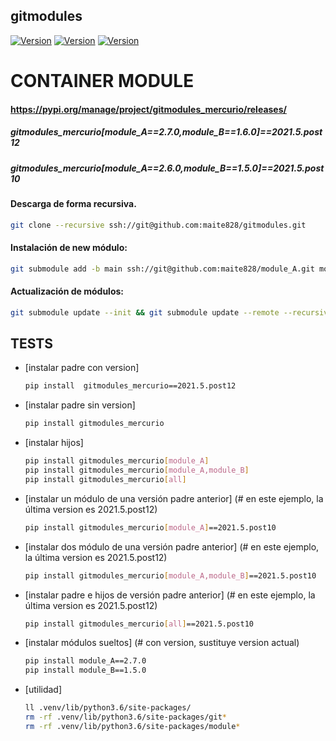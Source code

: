 ## gitmodules

[![Version](https://img.shields.io/badge/version-2021.5-blue)](https://github.com/maite828/gitmodules.git)
[![Version](https://img.shields.io/badge/module_A-2.7.0-yellow)](https://github.com/maite828/module_A.git)
[![Version](https://img.shields.io/badge/module_B-1.6.0-yellow)](https://github.com/maite828/module_B.git)

# CONTAINER MODULE  
#### https://pypi.org/manage/project/gitmodules_mercurio/releases/
##### gitmodules_mercurio[module_A==2.7.0,module_B==1.6.0]==2021.5.post12
##### gitmodules_mercurio[module_A==2.6.0,module_B==1.5.0]==2021.5.post10

#### Descarga de forma recursiva.
```sh
git clone --recursive ssh://git@github.com:maite828/gitmodules.git
```

#### Instalación de new módulo:
```sh 
git submodule add -b main ssh://git@github.com:maite828/module_A.git module_A
```                     

#### Actualización de módulos:
```sh
git submodule update --init && git submodule update --remote --recursive
```

## TESTS
- [instalar padre con version]
   ```sh
   pip install  gitmodules_mercurio==2021.5.post12
   ```
- [instalar padre sin version]
  ```sh 
  pip install gitmodules_mercurio
  ```
- [instalar hijos]
  ```sh 
  pip install gitmodules_mercurio[module_A]
  pip install gitmodules_mercurio[module_A,module_B]
  pip install gitmodules_mercurio[all]
  ```
- [instalar un módulo de una versión padre anterior] (# en este ejemplo, la última version es 2021.5.post12)
  ```sh
  pip install gitmodules_mercurio[module_A]==2021.5.post10
  ```
- [instalar dos módulo de una versión padre anterior] (# en este ejemplo, la última version es 2021.5.post12)
  ```sh 
  pip install gitmodules_mercurio[module_A,module_B]==2021.5.post10
  ```
- [instalar padre e hijos de versión padre anterior] (# en este ejemplo, la última version es 2021.5.post12)
  ```sh 
  pip install gitmodules_mercurio[all]==2021.5.post10
  ```
- [instalar módulos sueltos] (# con version, sustituye version actual)
  ```sh
  pip install module_A==2.7.0
  pip install module_B==1.5.0
  ```
- [utilidad]
  ```sh 
  ll .venv/lib/python3.6/site-packages/
  rm -rf .venv/lib/python3.6/site-packages/git*
  rm -rf .venv/lib/python3.6/site-packages/module*
  ```
